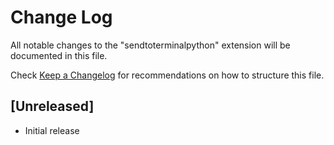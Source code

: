 # Change Log

All notable changes to the "sendtoterminalpython" extension will be documented in this file.

Check [Keep a Changelog](http://keepachangelog.com/) for recommendations on how to structure this file.

## [Unreleased]

- Initial release